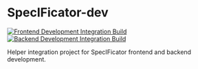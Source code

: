 # SpecIFicator-dev
[![Frontend Development Integration Build](https://github.com/oalt/SpecIFicator-dev/actions/workflows/frontend-dev-build.yml/badge.svg)](https://github.com/oalt/SpecIFicator-dev/actions/workflows/frontend-dev-build.yml)
[![Backend Development Integration Build](https://github.com/oalt/SpecIFicator-dev/actions/workflows/backend-dev-build.yml/badge.svg)](https://github.com/oalt/SpecIFicator-dev/actions/workflows/backend-dev-build.yml)

Helper integration project for SpecIFicator frontend and backend development.
